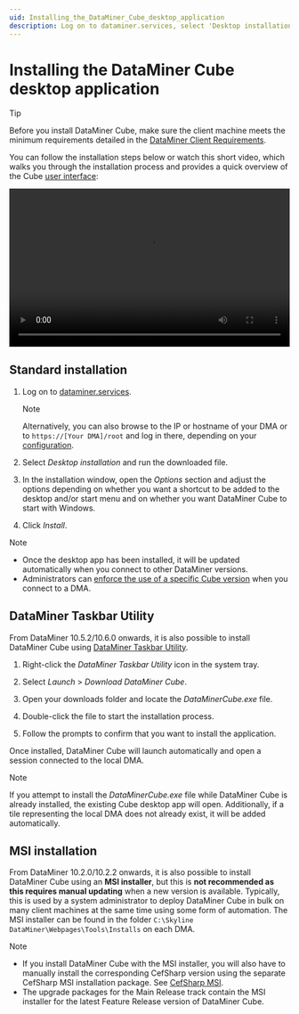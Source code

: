 ```yaml
---
uid: Installing_the_DataMiner_Cube_desktop_application
description: Log on to dataminer.services, select 'Desktop installation' and run the downloaded file. Adjust the options if necessary, and click 'Install'.
---
```


# Installing the DataMiner Cube desktop application

> [!TIP]
> Before you install DataMiner Cube, make sure the client machine meets the minimum requirements detailed in the [DataMiner Client Requirements](xref:DataMiner_Client_Requirements).

You can follow the installation steps below or watch this short video, which walks you through the installation process and provides a quick overview of the Cube [user interface](xref:Cube_UI_components):

<div style="width: 100%; max-width: 800px;">
  <video style="width: 100%; aspect-ratio: 16 / 9; height: auto;" controls>
    <source src="~/user-guide/images/Getting_Started_With_Cube.mp4" type="video/mp4">
  </video>
</div>

## Standard installation

1. Log on to [dataminer.services](xref:Logging_on_to_dataminer_services).

   > [!NOTE]
   > Alternatively, you can also browse to the IP or hostname of your DMA or to `https://[Your DMA]/root` and log in there, depending on your [configuration](xref:Configuring_the_landing_page).

1. Select *Desktop installation* and run the downloaded file.

1. In the installation window, open the *Options* section and adjust the options depending on whether you want a shortcut to be added to the desktop and/or start menu and on whether you want DataMiner Cube to start with Windows.

1. Click *Install*.

> [!NOTE]
>
> - Once the desktop app has been installed, it will be updated automatically when you connect to other DataMiner versions.
> - Administrators can [enforce the use of a specific Cube version](xref:DMA_configuration_related_to_client_applications#managing-client-versions) when you connect to a DMA.

## DataMiner Taskbar Utility

From DataMiner 10.5.2/10.6.0 onwards<!--RN 41308-->, it is also possible to install DataMiner Cube using [DataMiner Taskbar Utility](xref:DataMiner_Taskbar_Utility).

1. Right-click the *DataMiner Taskbar Utility* icon in the system tray.

1. Select *Launch* > *Download DataMiner Cube*.

1. Open your downloads folder and locate the *DataMinerCube.exe* file.

1. Double-click the file to start the installation process.

1. Follow the prompts to confirm that you want to install the application.

Once installed, DataMiner Cube will launch automatically and open a session connected to the local DMA.

> [!NOTE]
> If you attempt to install the *DataMinerCube.exe* file while DataMiner Cube is already installed, the existing Cube desktop app will open. Additionally, if a tile representing the local DMA does not already exist, it will be added automatically.

## MSI installation

From DataMiner 10.2.0/10.2.2 onwards, it is also possible to install DataMiner Cube using an **MSI installer**, but this is **not recommended as this requires manual updating** when a new version is available. Typically, this is used by a system administrator to deploy DataMiner Cube in bulk on many client machines at the same time using some form of automation. The MSI installer can be found in the folder `C:\Skyline DataMiner\Webpages\Tools\Installs` on each DMA.

> [!NOTE]
>
> - If you install DataMiner Cube with the MSI installer, you will also have to manually install the corresponding CefSharp version using the separate CefSharp MSI installation package. See [CefSharp MSI](xef:DataMiner_Cube_deployment_methods#cefsharp-msi).
> - The upgrade packages for the Main Release track contain the MSI installer for the latest Feature Release version of DataMiner Cube.
